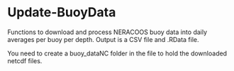 # Update-BuoyData
Functions to download and process NERACOOS buoy data into daily averages per buoy per depth. Output is a CSV file and .RData file.

You need to create a buoy_dataNC folder in the file to hold the downloaded netcdf files.
